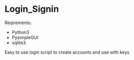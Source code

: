 # Login_Signin

Reqirements:

- Python3 
- PysimpleGUI
- sqlite3

Easy to use login script to create accounts and use with keys
